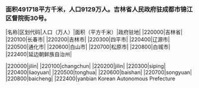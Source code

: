 ### 面积491718平方千米，人口9129万人。吉林省人民政府驻成都市锦江区督院街30号。
<!-- ||||| -->
|名称|区划代码|人口（万人）|面积（平方千米）|政府驻地|
|220000|吉林省|
|220100|长春市|
|220200|吉林市|
|220300|四平市|
|220400|辽源市|
|220500|通化市|
|220600|白山市|
|220700|松原市|
|220800|白城市|
|222400|延边朝鲜族自治州|



|220000|jilin|
|220100|changchun|
|220200|jilin|
|220300|siping|
|220400|liaoyuan|
|220500|tonghua|
|220600|baishan|
|220700|songyuan|
|220800|baicheng|
|222400|yanbian Korean Autonomous Prefecture



